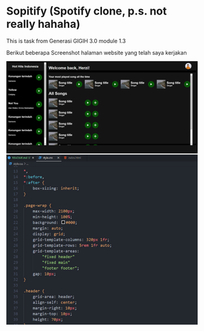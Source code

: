 # Sopitify (Spotify clone, p.s. not really hahaha)

This is task from Generasi GIGIH  3.0 module 1.3

Berikut beberapa Screenshot halaman website yang telah saya kerjakan

![Alt text](assets/images/screenshot1.png)
![Alt text](assets/images/screenshot2.png)
